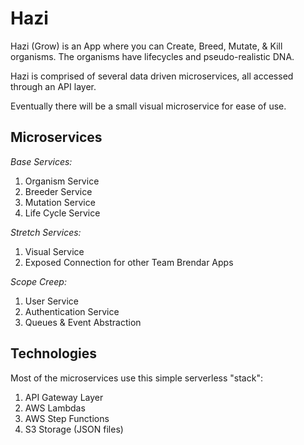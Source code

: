 # Hazi
Hazi (Grow) is an App where you can Create, Breed, Mutate, & Kill organisms. The organisms have lifecycles and pseudo-realistic DNA.

Hazi is comprised of several data driven microservices, all accessed through an API layer.

Eventually there will be a small visual microservice for ease of use.

## Microservices

*Base Services:*

1. Organism Service
2. Breeder Service
3. Mutation Service
4. Life Cycle Service

*Stretch Services:*

1. Visual Service
2. Exposed Connection for other Team Brendar Apps

*Scope Creep:*

1. User Service
2. Authentication Service
3. Queues & Event Abstraction

## Technologies

Most of the microservices use this simple serverless "stack":

1. API Gateway Layer
2. AWS Lambdas
3. AWS Step Functions
4. S3 Storage (JSON files)